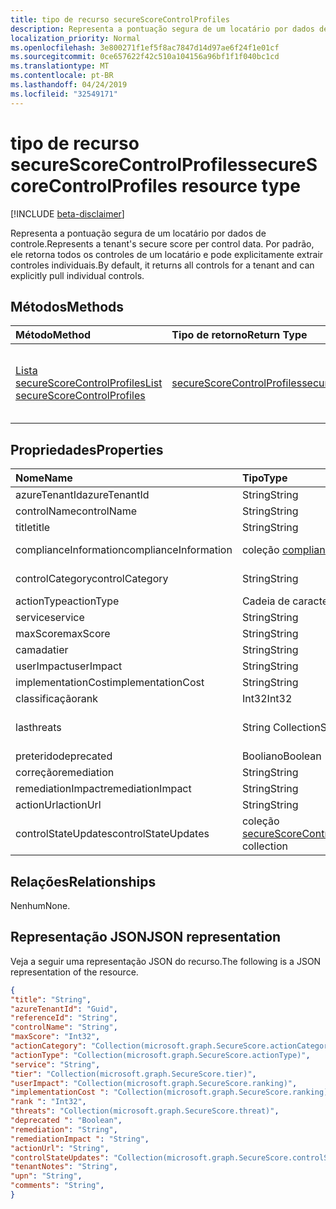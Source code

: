 ```yaml
---
title: tipo de recurso secureScoreControlProfiles
description: Representa a pontuação segura de um locatário por dados de controle. Por padrão, ele retorna todos os controles de um locatário e pode explicitamente extrair controles individuais.
localization_priority: Normal
ms.openlocfilehash: 3e800271f1ef5f8ac7847d14d97ae6f24f1e01cf
ms.sourcegitcommit: 0ce657622f42c510a104156a96bf1f1f040bc1cd
ms.translationtype: MT
ms.contentlocale: pt-BR
ms.lasthandoff: 04/24/2019
ms.locfileid: "32549171"
---
```

# <a name="securescorecontrolprofiles-resource-type"></a><span data-ttu-id="eef90-104">tipo de recurso secureScoreControlProfiles</span><span class="sxs-lookup"><span data-stu-id="eef90-104">secureScoreControlProfiles resource type</span></span>

[!INCLUDE [beta-disclaimer](../../includes/beta-disclaimer.md)]

<span data-ttu-id="eef90-105">Representa a pontuação segura de um locatário por dados de controle.</span><span class="sxs-lookup"><span data-stu-id="eef90-105">Represents a tenant's secure score per control data.</span></span> <span data-ttu-id="eef90-106">Por padrão, ele retorna todos os controles de um locatário e pode explicitamente extrair controles individuais.</span><span class="sxs-lookup"><span data-stu-id="eef90-106">By default, it returns all controls for a tenant and can explicitly pull individual controls.</span></span>


## <a name="methods"></a><span data-ttu-id="eef90-107">Métodos</span><span class="sxs-lookup"><span data-stu-id="eef90-107">Methods</span></span>

| <span data-ttu-id="eef90-108">Método</span><span class="sxs-lookup"><span data-stu-id="eef90-108">Method</span></span>   | <span data-ttu-id="eef90-109">Tipo de retorno</span><span class="sxs-lookup"><span data-stu-id="eef90-109">Return Type</span></span>|<span data-ttu-id="eef90-110">Descrição</span><span class="sxs-lookup"><span data-stu-id="eef90-110">Description</span></span>|
|:---------------|:--------|:----------|
|[<span data-ttu-id="eef90-111">Lista secureScoreControlProfiles</span><span class="sxs-lookup"><span data-stu-id="eef90-111">List secureScoreControlProfiles</span></span>](../api/securescorecontrolprofiles-list.md) | [<span data-ttu-id="eef90-112">secureScoreControlProfiles</span><span class="sxs-lookup"><span data-stu-id="eef90-112">secureScoreControlProfiles</span></span>](securescorecontrolprofiles.md) |<span data-ttu-id="eef90-113">Leia as propriedades e os metadados de um objeto secureScoreControlProfiles.</span><span class="sxs-lookup"><span data-stu-id="eef90-113">Read properties and metadata of a secureScoreControlProfiles object.</span></span>|


## <a name="properties"></a><span data-ttu-id="eef90-114">Propriedades</span><span class="sxs-lookup"><span data-stu-id="eef90-114">Properties</span></span>

|<span data-ttu-id="eef90-115">Nome</span><span class="sxs-lookup"><span data-stu-id="eef90-115">Name</span></span> |<span data-ttu-id="eef90-116">Tipo</span><span class="sxs-lookup"><span data-stu-id="eef90-116">Type</span></span> |<span data-ttu-id="eef90-117">Descrição</span><span class="sxs-lookup"><span data-stu-id="eef90-117">Description</span></span> |
|:--|:--|:--|
|   <span data-ttu-id="eef90-118">azureTenantId</span><span class="sxs-lookup"><span data-stu-id="eef90-118">azureTenantId</span></span>   |   <span data-ttu-id="eef90-119">String</span><span class="sxs-lookup"><span data-stu-id="eef90-119">String</span></span>  |   <span data-ttu-id="eef90-120">Cadeia de caracteres GUID para ID do locatário.</span><span class="sxs-lookup"><span data-stu-id="eef90-120">GUID string for tenant ID.</span></span>  |
|   <span data-ttu-id="eef90-121">controlName</span><span class="sxs-lookup"><span data-stu-id="eef90-121">controlName</span></span> |   <span data-ttu-id="eef90-122">String</span><span class="sxs-lookup"><span data-stu-id="eef90-122">String</span></span>  |   <span data-ttu-id="eef90-123">Nome do controle.</span><span class="sxs-lookup"><span data-stu-id="eef90-123">Name of the control.</span></span> |
|   <span data-ttu-id="eef90-124">title</span><span class="sxs-lookup"><span data-stu-id="eef90-124">title</span></span>   |   <span data-ttu-id="eef90-125">String</span><span class="sxs-lookup"><span data-stu-id="eef90-125">String</span></span>  |   <span data-ttu-id="eef90-126">Título do controle.</span><span class="sxs-lookup"><span data-stu-id="eef90-126">Title of the control.</span></span>   |
| <span data-ttu-id="eef90-127">complianceInformation</span><span class="sxs-lookup"><span data-stu-id="eef90-127">complianceInformation</span></span> | <span data-ttu-id="eef90-128">coleção [complianceInformation](complianceinformation.md)</span><span class="sxs-lookup"><span data-stu-id="eef90-128">[complianceInformation](complianceinformation.md) collection</span></span> | <span data-ttu-id="eef90-129">O conjunto de informações de conformidade associadas ao controle de Pontuação segura</span><span class="sxs-lookup"><span data-stu-id="eef90-129">The collection of compliance information associated with secure score control</span></span> |
|   <span data-ttu-id="eef90-130">controlCategory</span><span class="sxs-lookup"><span data-stu-id="eef90-130">controlCategory</span></span> |   <span data-ttu-id="eef90-131">String</span><span class="sxs-lookup"><span data-stu-id="eef90-131">String</span></span>  |   <span data-ttu-id="eef90-132">Categoria de ação de controle (conta, dados, dispositivo, aplicativos, infraestrutura).</span><span class="sxs-lookup"><span data-stu-id="eef90-132">Control action category (Account, Data, Device, Apps, Infrastructure).</span></span>  |
|   <span data-ttu-id="eef90-133">actionType</span><span class="sxs-lookup"><span data-stu-id="eef90-133">actionType</span></span>  |   <span data-ttu-id="eef90-134">Cadeia de caracteres</span><span class="sxs-lookup"><span data-stu-id="eef90-134">String</span></span>  |   <span data-ttu-id="eef90-135">Tipo de ação de controle (configuração, revisão, comportamento).</span><span class="sxs-lookup"><span data-stu-id="eef90-135">Control action type (Config, Review, Behavior).</span></span> |
|   <span data-ttu-id="eef90-136">service</span><span class="sxs-lookup"><span data-stu-id="eef90-136">service</span></span> |   <span data-ttu-id="eef90-137">String</span><span class="sxs-lookup"><span data-stu-id="eef90-137">String</span></span>  |   <span data-ttu-id="eef90-138">Serviço que possui o controle (Exchange, SharePoint, Azure AD).</span><span class="sxs-lookup"><span data-stu-id="eef90-138">Service that owns the control (Exchange, Sharepoint, Azure AD).</span></span> |
|   <span data-ttu-id="eef90-139">maxScore</span><span class="sxs-lookup"><span data-stu-id="eef90-139">maxScore</span></span> |  <span data-ttu-id="eef90-140">String</span><span class="sxs-lookup"><span data-stu-id="eef90-140">String</span></span>  |   <span data-ttu-id="eef90-141">A pontuação máxima obtida na data especificada.</span><span class="sxs-lookup"><span data-stu-id="eef90-141">Current obtained max score on specified date.</span></span>   |
|   <span data-ttu-id="eef90-142">camada</span><span class="sxs-lookup"><span data-stu-id="eef90-142">tier</span></span> |  <span data-ttu-id="eef90-143">String</span><span class="sxs-lookup"><span data-stu-id="eef90-143">String</span></span>  |   <span data-ttu-id="eef90-144">Camada de controle (Core, defesa profunda, avançada)</span><span class="sxs-lookup"><span data-stu-id="eef90-144">Control tier (Core, Defense in Depth, Advanced.)</span></span>    |
|   <span data-ttu-id="eef90-145">userImpact</span><span class="sxs-lookup"><span data-stu-id="eef90-145">userImpact</span></span> |    <span data-ttu-id="eef90-146">String</span><span class="sxs-lookup"><span data-stu-id="eef90-146">String</span></span>  | <span data-ttu-id="eef90-147">Impacto do usuário da implementação do controle (baixo, moderado, alto).</span><span class="sxs-lookup"><span data-stu-id="eef90-147">User impact of implementing control (low, moderate, high).</span></span>    |
|   <span data-ttu-id="eef90-148">implementationCost</span><span class="sxs-lookup"><span data-stu-id="eef90-148">implementationCost</span></span> |    <span data-ttu-id="eef90-149">String</span><span class="sxs-lookup"><span data-stu-id="eef90-149">String</span></span>  |   <span data-ttu-id="eef90-150">Custo do recurso do controle implemmentating (baixo, moderado, alto).</span><span class="sxs-lookup"><span data-stu-id="eef90-150">Resource cost of implemmentating control (low, moderate, high).</span></span> |
|   <span data-ttu-id="eef90-151">classificação</span><span class="sxs-lookup"><span data-stu-id="eef90-151">rank</span></span> |  <span data-ttu-id="eef90-152">Int32</span><span class="sxs-lookup"><span data-stu-id="eef90-152">Int32</span></span>   |   <span data-ttu-id="eef90-153">Classificação de pilha da Microsoft de controle.</span><span class="sxs-lookup"><span data-stu-id="eef90-153">Microsoft's stack ranking of control.</span></span>   |
|   <span data-ttu-id="eef90-154">las</span><span class="sxs-lookup"><span data-stu-id="eef90-154">threats</span></span> |   <span data-ttu-id="eef90-155">String Collection</span><span class="sxs-lookup"><span data-stu-id="eef90-155">String Collection</span></span>   |   <span data-ttu-id="eef90-156">Lista de ameaças o controle atenua (accountBreach, dataExclusão, dataExfiltration, dataDerramamento, elevationOfPrivilege, maliciousInsider, passwordCracking, phishingOrWhaling, falsificação).</span><span class="sxs-lookup"><span data-stu-id="eef90-156">List of threats the control mitigates (accountBreach,dataDeletion,dataExfiltration,dataSpillage,elevationOfPrivilege,maliciousInsider,passwordCracking,phishingOrWhaling,spoofing).</span></span> |
|   <span data-ttu-id="eef90-157">preterido</span><span class="sxs-lookup"><span data-stu-id="eef90-157">deprecated</span></span> |    <span data-ttu-id="eef90-158">Booliano</span><span class="sxs-lookup"><span data-stu-id="eef90-158">Boolean</span></span> |   <span data-ttu-id="eef90-159">Sinalizador para indicar se um controle está depreciado.</span><span class="sxs-lookup"><span data-stu-id="eef90-159">Flag to indicate if a control is depreciated.</span></span>   |
|   <span data-ttu-id="eef90-160">correção</span><span class="sxs-lookup"><span data-stu-id="eef90-160">remediation</span></span> |   <span data-ttu-id="eef90-161">String</span><span class="sxs-lookup"><span data-stu-id="eef90-161">String</span></span>  |   <span data-ttu-id="eef90-162">Descrição do que o controle ajudará a corrigir.</span><span class="sxs-lookup"><span data-stu-id="eef90-162">Description of what the control will help remediate.</span></span> |
|   <span data-ttu-id="eef90-163">remediationImpact</span><span class="sxs-lookup"><span data-stu-id="eef90-163">remediationImpact</span></span> | <span data-ttu-id="eef90-164">String</span><span class="sxs-lookup"><span data-stu-id="eef90-164">String</span></span>  |   <span data-ttu-id="eef90-165">Descrição do impacto sobre os usuários da correção.</span><span class="sxs-lookup"><span data-stu-id="eef90-165">Description of the impact on users of the remediation.</span></span> |
|   <span data-ttu-id="eef90-166">actionUrl</span><span class="sxs-lookup"><span data-stu-id="eef90-166">actionUrl</span></span> | <span data-ttu-id="eef90-167">String</span><span class="sxs-lookup"><span data-stu-id="eef90-167">String</span></span>  |   <span data-ttu-id="eef90-168">URL para onde o controle pode ser acionado.</span><span class="sxs-lookup"><span data-stu-id="eef90-168">URL to where the control can be actioned.</span></span> |
|   <span data-ttu-id="eef90-169">controlStateUpdates</span><span class="sxs-lookup"><span data-stu-id="eef90-169">controlStateUpdates</span></span> |   <span data-ttu-id="eef90-170">coleção [secureScoreControlStateUpdate](securescorecontrolstateupdate.md)</span><span class="sxs-lookup"><span data-stu-id="eef90-170">[secureScoreControlStateUpdate](securescorecontrolstateupdate.md)   collection</span></span> |    <span data-ttu-id="eef90-171">Sinalizador para indicar onde o locatário marcou um controle (ignore, terceiros, revisado) (suporta [atualização](../api/securescorecontrolprofiles-update.md)).</span><span class="sxs-lookup"><span data-stu-id="eef90-171">Flag to indicate where the tenant has marked a control (ignore, thirdParty, reviewed) (supports [update](../api/securescorecontrolprofiles-update.md)).</span></span> |

## <a name="relationships"></a><span data-ttu-id="eef90-172">Relações</span><span class="sxs-lookup"><span data-stu-id="eef90-172">Relationships</span></span>

<span data-ttu-id="eef90-173">Nenhum</span><span class="sxs-lookup"><span data-stu-id="eef90-173">None.</span></span>

## <a name="json-representation"></a><span data-ttu-id="eef90-174">Representação JSON</span><span class="sxs-lookup"><span data-stu-id="eef90-174">JSON representation</span></span>

<span data-ttu-id="eef90-175">Veja a seguir uma representação JSON do recurso.</span><span class="sxs-lookup"><span data-stu-id="eef90-175">The following is a JSON representation of the resource.</span></span>

<!-- {
  "blockType": "resource",
  "optionalProperties": [

  ],
  "@odata.type": "microsoft.graph.secureScores"
}-->

```json
{
"title": "String", 
"azureTenantId": "Guid", 
"referenceId": "String", 
"controlName": "String", 
"maxScore": "Int32",
"actionCategory": "Collection(microsoft.graph.SecureScore.actionCategory)",
"actionType": "Collection(microsoft.graph.SecureScore.actionType)",
"service": "String",
"tier": "Collection(microsoft.graph.SecureScore.tier)",
"userImpact": "Collection(microsoft.graph.SecureScore.ranking)",
"implementationCost ": "Collection(microsoft.graph.SecureScore.ranking)",
"rank ": "Int32",
"threats": "Collection(microsoft.graph.SecureScore.threat)",
"deprecated ": "Boolean",
"remediation": "String",
"remediationImpact ": "String",
"actionUrl": "String",
"controlStateUpdates": "Collection(microsoft.graph.SecureScore.controlStateUpdates)",
"tenantNotes": "String",
"upn": "String",
"comments": "String",
}


```


<!--
{
  "type": "#page.annotation",
  "description": "secureScoreControlProfiles resource",
  "keywords": "",
  "section": "documentation",
  "tocPath": "",
  "suppressions": [
    "Error: /api-reference/beta/resources/securescorecontrolprofiles.md:\r\n      Exception processing links.\r\n    System.ArgumentException: Link Definition was null. Link text: !INCLUDE [beta-disclaimer](../../includes/beta-disclaimer.md)\r\n      at ApiDoctor.Validation.DocFile.get_LinkDestinations()\r\n      at ApiDoctor.Validation.DocSet.ValidateLinks(Boolean includeWarnings, String[] relativePathForFiles, IssueLogger issues, Boolean requireFilenameCaseMatch, Boolean printOrphanedFiles)"
  ]
}
-->
